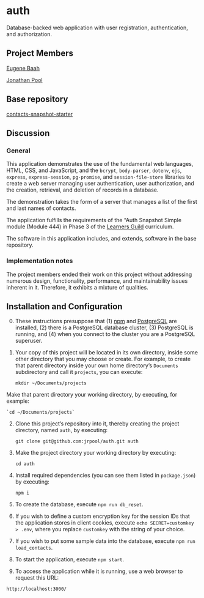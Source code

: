 # auth

Database-backed web application with user registration, authentication, and authorization.

## Project Members

[Eugene Baah](https://github.com/eobaah)

[Jonathan Pool](https://github.com/jrpool)

## Base repository

[contacts-snapshot-starter](https://github.com/GuildCrafts/contacts-snapshot-starter)

## Discussion

### General

This application demonstrates the use of the fundamental web languages, HTML, CSS, and JavaScript, and the `bcrypt`, `body-parser`, `dotenv`, `ejs`, `express`, `express-session`, `pg-promise`, and `session-file-store` libraries to create a web server managing user authentication, user authorization, and the creation, retrieval, and deletion of records in a database.

The demonstration takes the form of a server that manages a list of the first and last names of contacts.

The application fulfills the requirements of the “Auth Snapshot Simple module (Module 444) in Phase 3 of the [Learners Guild][lg] curriculum.

The software in this application includes, and extends, software in the base repository.

### Implementation notes

The project members ended their work on this project without addressing numerous design, functionality, performance, and maintainability issues inherent in it. Therefore, it exhibits a mixture of qualities.

## Installation and Configuration

0. These instructions presuppose that (1) [npm][npm] and [PostgreSQL][pg] are installed, (2) there is a PostgreSQL database cluster, (3) PostgreSQL is running, and (4) when you connect to the cluster you are a PostgreSQL superuser.

1. Your copy of this project will be located in its own directory, inside some other directory that you may choose or create. For example, to create that parent directory inside your own home directory’s `Documents` subdirectory and call it `projects`, you can execute:

    `mkdir ~/Documents/projects`

Make that parent directory your working directory, by executing, for example:

    `cd ~/Documents/projects`

2. Clone this project’s repository into it, thereby creating the project directory, named `auth`, by executing:

    `git clone git@github.com:jrpool/auth.git auth`

3. Make the project directory your working directory by executing:

    `cd auth`

4. Install required dependencies (you can see them listed in `package.json`) by executing:

    `npm i`

5. To create the database, execute `npm run db_reset`.

6. If you wish to define a custom encryption key for the session IDs that the application stores in client cookies, execute `echo SECRET=customkey > .env`, where you replace `customkey` with the string of your choice.

7. If you wish to put some sample data into the database, execute `npm run load_contacts`.

8. To start the application, execute `npm start`.

9. To access the application while it is running, use a web browser to request this URL:

`http://localhost:3000/`

[lg]: https://www.learnersguild.org
[npm]: https://www.npmjs.com/
[pg]: https://www.postgresql.org/

